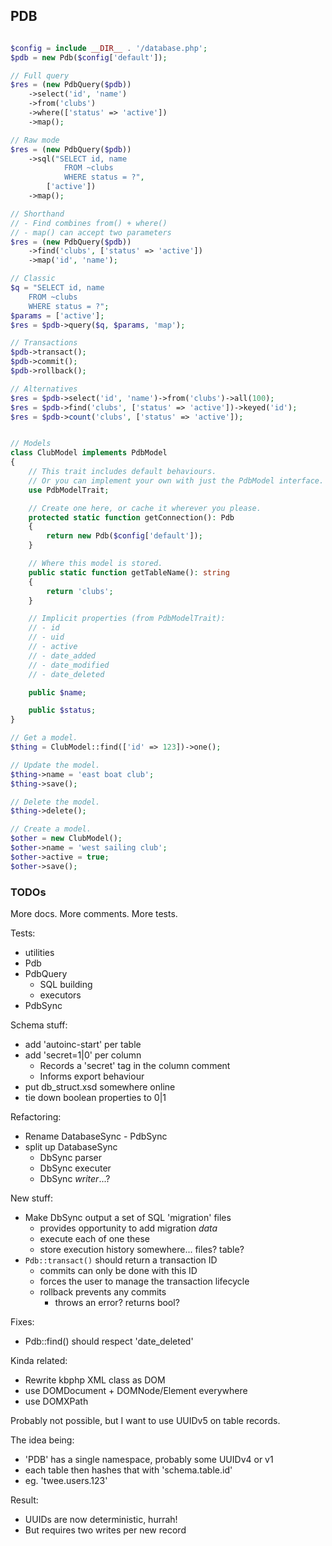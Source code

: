 
## PDB


```php

$config = include __DIR__ . '/database.php';
$pdb = new Pdb($config['default']);

// Full query
$res = (new PdbQuery($pdb))
    ->select('id', 'name')
    ->from('clubs')
    ->where(['status' => 'active'])
    ->map();

// Raw mode
$res = (new PdbQuery($pdb))
    ->sql("SELECT id, name
            FROM ~clubs
            WHERE status = ?",
        ['active'])
    ->map();

// Shorthand
// - Find combines from() + where()
// - map() can accept two parameters
$res = (new PdbQuery($pdb))
    ->find('clubs', ['status' => 'active'])
    ->map('id', 'name');

// Classic
$q = "SELECT id, name
    FROM ~clubs
    WHERE status = ?";
$params = ['active'];
$res = $pdb->query($q, $params, 'map');

// Transactions
$pdb->transact();
$pdb->commit();
$pdb->rollback();

// Alternatives
$res = $pdb->select('id', 'name')->from('clubs')->all(100);
$res = $pdb->find('clubs', ['status' => 'active'])->keyed('id');
$res = $pdb->count('clubs', ['status' => 'active']);


// Models
class ClubModel implements PdbModel
{
    // This trait includes default behaviours.
    // Or you can implement your own with just the PdbModel interface.
    use PdbModelTrait;

    // Create one here, or cache it wherever you please.
    protected static function getConnection(): Pdb
    {
        return new Pdb($config['default']);
    }

    // Where this model is stored.
    public static function getTableName(): string
    {
        return 'clubs';
    }

    // Implicit properties (from PdbModelTrait):
    // - id
    // - uid
    // - active
    // - date_added
    // - date_modified
    // - date_deleted

    public $name;

    public $status;
}

// Get a model.
$thing = ClubModel::find(['id' => 123])->one();

// Update the model.
$thing->name = 'east boat club';
$thing->save();

// Delete the model.
$thing->delete();

// Create a model.
$other = new ClubModel();
$other->name = 'west sailing club';
$other->active = true;
$other->save();

```


### TODOs

More docs. More comments. More tests.

Tests:
- utilities
- Pdb
- PdbQuery
  - SQL building
  - executors
- PdbSync

Schema stuff:
- add 'autoinc-start' per table
- add 'secret=1|0' per column
  - Records a 'secret' tag in the column comment
  - Informs export behaviour
- put db_struct.xsd somewhere online
- tie down boolean properties to 0|1

Refactoring:
- Rename DatabaseSync - PdbSync
- split up DatabaseSync
  - DbSync parser
  - DbSync executer
  - DbSync _writer_...?

New stuff:
- Make DbSync output a set of SQL 'migration' files
  - provides opportunity to add migration _data_
  - execute each of one these
  - store execution history somewhere... files? table?
- `Pdb::transact()` should return a transaction ID
  - commits can only be done with this ID
  - forces the user to manage the transaction lifecycle
  - rollback prevents any commits
    - throws an error? returns bool?

Fixes:
- Pdb::find() should respect 'date_deleted'

Kinda related:
- Rewrite kbphp XML class as DOM
- use DOMDocument + DOMNode/Element everywhere
- use DOMXPath

Probably not possible, but I want to use UUIDv5 on table records.

The idea being:
- 'PDB' has a single namespace, probably some UUIDv4 or v1
- each table then hashes that with 'schema.table.id'
- eg. 'twee.users.123'

Result:
- UUIDs are now deterministic, hurrah!
- But requires two writes per new record

